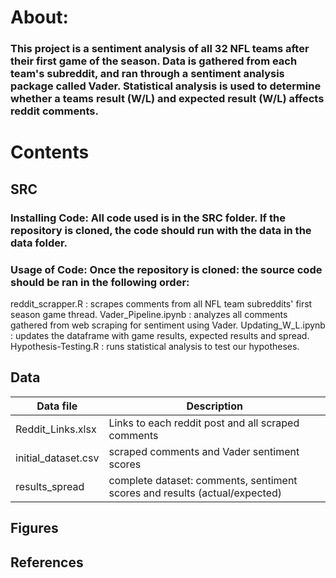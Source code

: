 # About:
### This project is a sentiment analysis of all 32 NFL teams after their first game of the season. Data is gathered from each team's subreddit, and ran through a sentiment analysis package called Vader. Statistical analysis is used to determine whether a teams result (W/L) and expected result (W/L) affects reddit comments. 
# Contents
## SRC 
### Installing Code: All code used is in the SRC folder. If the repository is cloned, the code should run with the data in the data folder.
### Usage of Code: Once the repository is cloned: the source code should be ran in the following order:  
reddit_scrapper.R : scrapes comments from all NFL team subreddits' first season game thread.
Vader_Pipeline.ipynb : analyzes all comments gathered from web scraping for sentiment using Vader.
Updating_W_L.ipynb : updates the dataframe with game results, expected results and spread.
Hypothesis-Testing.R : runs statistical analysis to test our hypotheses. 
## Data
| Data file | Description |
| --- | --- |
| Reddit_Links.xlsx | Links to each reddit post and all scraped comments |
| initial_dataset.csv | scraped comments and Vader sentiment scores |
| results_spread | complete dataset: comments, sentiment scores and results (actual/expected) |
### 
## Figures
###
## References
### 
